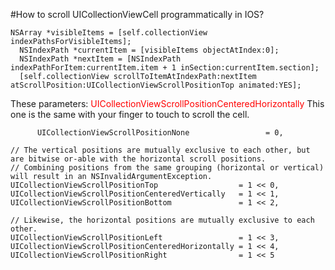 #How to scroll UICollectionViewCell programmatically in IOS?

	NSArray *visibleItems = [self.collectionView indexPathsForVisibleItems];
	  NSIndexPath *currentItem = [visibleItems objectAtIndex:0];
	  NSIndexPath *nextItem = [NSIndexPath indexPathForItem:currentItem.item + 1 inSection:currentItem.section];
	  [self.collectionView scrollToItemAtIndexPath:nextItem atScrollPosition:UICollectionViewScrollPositionTop animated:YES];
	  
	  
These parameters:
<font color=red>
UICollectionViewScrollPositionCenteredHorizontally </font> This one is the same with your finger to touch to scroll the cell.


	  
	      UICollectionViewScrollPositionNone                 = 0,
    
    // The vertical positions are mutually exclusive to each other, but are bitwise or-able with the horizontal scroll positions.
    // Combining positions from the same grouping (horizontal or vertical) will result in an NSInvalidArgumentException.
    UICollectionViewScrollPositionTop                  = 1 << 0,
    UICollectionViewScrollPositionCenteredVertically   = 1 << 1,
    UICollectionViewScrollPositionBottom               = 1 << 2,
    
    // Likewise, the horizontal positions are mutually exclusive to each other.
    UICollectionViewScrollPositionLeft                 = 1 << 3,
    UICollectionViewScrollPositionCenteredHorizontally = 1 << 4,
    UICollectionViewScrollPositionRight                = 1 << 5